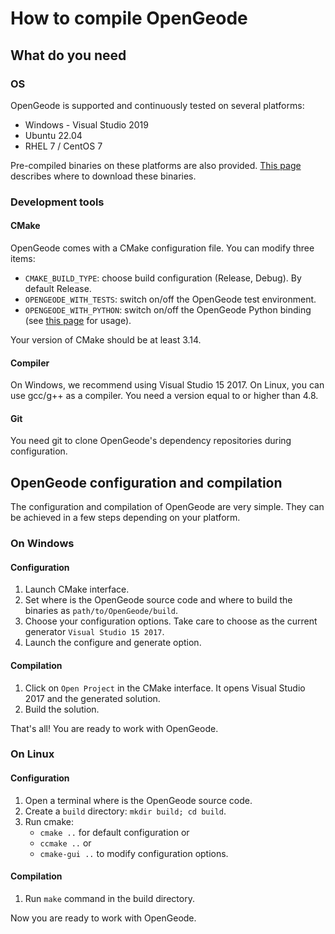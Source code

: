 # How to compile OpenGeode

## What do you need

### OS

OpenGeode is supported and continuously tested on several platforms:

- Windows - Visual Studio 2019
- Ubuntu 22.04
- RHEL 7 / CentOS 7

Pre-compiled binaries on these platforms are also provided. [This page](/guides/get-opengeode-code.md) describes where to download these binaries.

### Development tools

#### CMake

OpenGeode comes with a CMake configuration file. You can modify three items:

- `CMAKE_BUILD_TYPE`: choose build configuration (Release, Debug). By default Release.
- `OPENGEODE_WITH_TESTS`: switch on/off the OpenGeode test environment.
- `OPENGEODE_WITH_PYTHON`: switch on/off the OpenGeode Python binding (see [this page](/guides/use-opengeode-binding.md) for usage).

Your version of CMake should be at least 3.14.

#### Compiler

On Windows, we recommend using Visual Studio 15 2017. On Linux, you can use gcc/g++ as a compiler. You need a version equal to or higher than 4.8.

#### Git

You need git to clone OpenGeode's dependency repositories during configuration.

## OpenGeode configuration and compilation

The configuration and compilation of OpenGeode are very simple. They can be achieved in a few steps depending on your platform.

### On Windows

#### Configuration

1. Launch CMake interface.
2. Set where is the OpenGeode source code and where to build the binaries as `path/to/OpenGeode/build`.
3. Choose your configuration options. Take care to choose as the current generator `Visual Studio 15 2017`.
4. Launch the configure and generate option.

#### Compilation

1. Click on `Open Project` in the CMake interface. It opens Visual Studio 2017 and the generated solution.
2. Build the solution.

That's all! You are ready to work with OpenGeode.

### On Linux

#### Configuration

1. Open a terminal where is the OpenGeode source code.
2. Create a `build` directory: `mkdir build; cd build`.
3. Run cmake:
   - `cmake ..` for default configuration or
   - `ccmake ..` or
   - `cmake-gui ..` to modify configuration options.

#### Compilation

1. Run `make` command in the build directory.

Now you are ready to work with OpenGeode.
